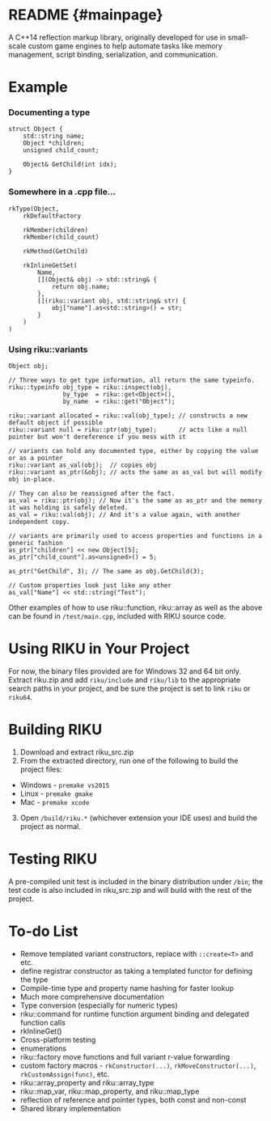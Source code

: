 README                                                                          {#mainpage}
=========
A C++14 reflection markup library, originally developed for use in small-scale custom
game engines to help automate tasks like memory management, script binding, serialization,
and communication.


Example
=======
### Documenting a type

    struct Object {
    	std::string name;
    	Object *children;
    	unsigned child_count;
    
    	Object& GetChild(int idx);
    }

### Somewhere in a .cpp file...

    rkType(Object,
    	rkDefaultFactory
    
    	rkMember(children)
    	rkMember(child_count)
    
    	rkMethod(GetChild)
    
    	rkInlineGetSet(
    		Name,
    		[](Object& obj) -> std::string& {
    			return obj.name;
    		},
    		[](riku::variant obj, std::string& str) {
    			obj["name"].as<std::string>() = str;
    		}
    	)
    )

### Using riku::variants

    Object obj;
    
    // Three ways to get type information, all return the same typeinfo.
    riku::typeinfo obj_type = riku::inspect(obj),
                   by_type  = riku::get<Object>(),
                   by_name  = riku::get("Object");

    riku::variant allocated = riku::val(obj_type); // constructs a new default object if possible
    riku::variant null = riku::ptr(obj_type);      // acts like a null pointer but won't dereference if you mess with it
    
    // variants can hold any documented type, either by copying the value or as a pointer
    riku::variant as_val(obj);  // copies obj
    riku::variant as_ptr(&obj); // acts the same as as_val but will modify obj in-place.
    
    // They can also be reassigned after the fact.
    as_val = riku::ptr(obj); // Now it's the same as as_ptr and the memory it was holding is safely deleted.
    as_val = riku::val(obj); // And it's a value again, with another independent copy.
    
    // variants are primarily used to access properties and functions in a generic fashion
    as_ptr["children"] << new Object[5];
    as_ptr["child_count"].as<unsigned>() = 5;
    
    as_ptr("GetChild", 3); // The same as obj.GetChild(3);
    
    // Custom properties look just like any other
    as_val["Name"] << std::string("Test");

Other examples of how to use riku::function, riku::array as well as the above can
be found in `/test/main.cpp`, included with RIKU source code.


Using RIKU in Your Project
===========================
For now, the binary files provided are for Windows 32 and 64 bit only. Extract riku.zip
and add `riku/include` and `riku/lib` to the appropriate search paths in your project,
and be sure the project is set to link `riku` or `riku64`.


Building RIKU
=============
1. Download and extract riku_src.zip
2. From the extracted directory, run one of the following to build the project files:
  * Windows - `premake vs2015`
  * Linux - `premake gmake`
  * Mac - `premake xcode`
3. Open `/build/riku.*` (whichever extension your IDE uses) and build the project as normal.


Testing RIKU
============
A pre-compiled unit test is included in the binary distribution under `/bin`; the test code
is also included in riku_src.zip and will build with the rest of the project.


To-do List
==================
* Remove templated variant constructors, replace with `::create<T>` and etc.
* define registrar constructor as taking a templated functor for defining the type
* Compile-time type and property name hashing for faster lookup
* Much more comprehensive documentation
* Type conversion (especially for numeric types)
* riku::command for runtime function argument binding and delegated function calls
* rkInlineGet()
* Cross-platform testing
* enumerations
* riku::factory move functions and full variant r-value forwarding
* custom factory macros - `rkConstructor(...)`, `rkMoveConstructor(...)`, `rkCustomAssign(func)`, etc.
* riku::array_property and riku::array_type
* riku::map_var, riku::map_property, and riku::map_type
* reflection of reference and pointer types, both const and non-const
* Shared library implementation
